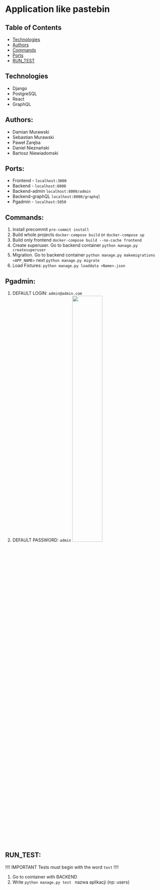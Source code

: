 # Application like pastebin
## Table of Contents
* [Technologies](#technologies)
* [Authors](#authors)
* [Commands](#commands)
* [Ports](#[ports])
* [RUN_TEST](#[RUN_TEST])
## Technologies
* Django
* PostgreSQL
* React
* GraphQL
## Authors: 
* Damian Murawski
* Sebastian Murawski
* Paweł Zaręba
* Daniel Nieznański
* Bartosz Niewiadomski
## Ports:
* Frontend - `localhost:3000`
* Backend -  `localhost:8000`
* Backend-admin `localhost:8000/admin`
* Backend-graphQL `localhost:8000/graphql`
* Pgadmin - `localhost:5050`
## Commands: 
1. Install precommit `pre-commit install`
2. Build whole projects `docker-compose build` or `docker-compose up`
3. Build only frontend `docker-compose build --no-cache frontend`
4. Create superuser. Go to backend container `python manage.py createsuperuser`
5. Migration. Go to backend container `python manage.py makemigrations <APP_NAME>` next `python manage.py migrate`
6. Load Fixtures: `python manage.py loaddata <Name>.json`
## Pgadmin:
1. DEFAULT LOGIN: `admin@admin.com`
2. DEFAULT PASSWORD: `admin`
<img src="https://user-images.githubusercontent.com/52125396/159588369-222c39bb-a65c-4903-9d83-d2937c8293b8.png" width="45%"></img> 
## RUN_TEST:
!!!!  IMPORTANT Tests must begin with the word `test`  !!!!
1. Go to cointainer with BACKEND
2. Write `python manage.py test ` nazwa aplikacji (np: users)
